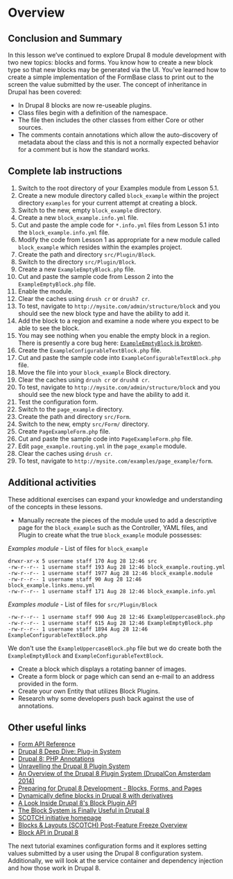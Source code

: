<!--
{
"name" : "drupal-8-blocks-configuration-and-forms-lab-and-other-information",
"version" : "0.0.1",
"title" : "Lesson 2.3 - Labs and other information",
"description" : "Labs and other information",
"freshnessDate" : 2015-12-11,
"homepage" : "https://docs.acquia.com/articles/drupal-8-blocks-configuration-and-forms-lab-and-other-information",
"canonicalSource" : "https://docs.acquia.com/articles/drupal-8-blocks-configuration-and-forms-lab-and-other-information",
"license" : "CC BY-SA"
}
-->

<!-- @section -->

# Overview

<!-- @section -->

## Conclusion and Summary

In this lesson we’ve continued to explore Drupal 8 module development with two new topics: blocks and forms. You know how to create a new block type so that new blocks may be generated via the UI. You've learned how to create a simple implementation of the FormBase class to print out to the screen the value submitted by the user. The concept of inheritance in Drupal has been covered:

*   In Drupal 8 blocks are now re-useable plugins.
*   Class files begin with a definition of the namespace.
*   The file then includes the other classes from either Core or other sources.
*   The comments contain annotations which allow the auto-discovery of metadata about the class and this is not a normally expected behavior for a comment but is how the standard works.

<!-- @section -->

## Complete lab instructions

1.  Switch to the root directory of your Examples module from Lesson 5.1.
2.  Create a new module directory called `block_example` within the project directory `examples` for your current attempt at creating a block.
3.  Switch to the new, empty `block_example` directory.
4.  Create a new `block_example.info.yml` file.
5.  Cut and paste the ample code for `*.info.yml` files from Lesson 5.1 into the `block_example.info.yml` file.
6.  Modify the code from Lesson 1 as appropriate for a new module called `block_example` which resides within the examples project.
7.  Create the path and directory `src/Plugin/Block`.
8.  Switch to the directory `src/Plugin/Block`.
9.  Create a new `ExampleEmptyBlock.php` file.
10.  Cut and paste the sample code from Lesson 2 into the `ExampleEmptyBlock.php` file.
11.  Enable the module.
12.  Clear the caches using `drush cr` or `drush7 cr`.
13.  To test, navigate to `http://mysite.com/admin/structure/block` and you should see the new block type and have the ability to add it.
14.  Add the block to a region and examine a node where you expect to be able to see the block.
15.  You may see nothing when you enable the empty block in a region. There is presently a core bug here: [`ExampleEmptyBlock` is broken](https://www.drupal.org/node/2369443).
16.  Create the `ExampleConfigurableTextBlock.php` file.
17.  Cut and paste the sample code into `ExampleConfigurableTextBlock.php` file.
18.  Move the file into your `block_example` Block directory.
19.  Clear the caches using `drush cr` or `drush8 cr`.
20.  To test, navigate to `http://mysite.com/admin/structure/block` and you should see the new block type and have the ability to add it.
21.  Test the configuration form.
22.  Switch to the `page_example` directory.
23.  Create the path and directory `src/Form`.
24.  Switch to the new, empty `src/Form/` directory.
25.  Create `PageExampleForm.php` file.
26.  Cut and paste the sample code into `PageExampleForm.php` file.
27.  Edit `page_example.routing.yml` in the `page_example` module.
28.  Clear the caches using `drush cr`.
29.  To test, navigate to `http://mysite.com/examples/page_example/form`.

<!-- @section -->

## Additional activities

These additional exercises can expand your knowledge and understanding of the concepts in these lessons.

*   Manually recreate the pieces of the module used to add a descriptive page for the `block_example` such as the Controller, YAML files, and Plugin to create what the true `block_example` module possesses:

_Examples module_ - List of files for `block_example`

```
drwxr-xr-x 5 username staff 170 Aug 28 12:46 src
-rw-r--r-- 1 username staff 193 Aug 28 12:46 block_example.routing.yml
-rw-r--r-- 1 username staff 1977 Aug 28 12:46 block_example.module
-rw-r--r-- 1 username staff 90 Aug 28 12:46 block_example.links.menu.yml
-rw-r--r-- 1 username staff 171 Aug 28 12:46 block_example.info.yml
```

_Examples module_ - List of files for `src/Plugin/Block`

```
-rw-r--r-- 1 username staff 990 Aug 28 12:46 ExampleUppercaseBlock.php
-rw-r--r-- 1 username staff 615 Aug 28 12:46 ExampleEmptyBlock.php
-rw-r--r-- 1 username staff 1894 Aug 28 12:46 ExampleConfigurableTextBlock.php
```

We don't use the `ExampleUppercaseBlock.php` file but we do create both the `ExampleEmptyBlock` and `ExampleConfigurableTextBlock`.

*   Create a block which displays a rotating banner of images.
*   Create a form block or page which can send an e-mail to an address provided in the form.
*   Create your own Entity that utilizes Block Plugins.
*   Research why some developers push back against the use of annotations.

<!-- @section -->

## Other useful links

*   [Form API Reference](https://api.drupal.org/api/drupal/developer%21topics%21forms_api_reference.html/8)
*   [Drupal 8 Deep Dive: Plug-in System](https://www.acquia.com/resources/acquia-tv/conference/drupal-8-deep-dive-plug-system-august-21-2014)
*   [Drupal 8: PHP Annotations](https://api.drupal.org/api/drupal/core%21vendor%21doctrine%21annotations%21lib%21Doctrine%21Common%21Annotations%21Annotation.php/class/Annotation/8)
*   [Unravelling the Drupal 8 Plugin System](https://drupalize.me/blog/201409/unravelling-drupal-8-plugin-system)
*   [An Overview of the Drupal 8 Plugin System (DrupalCon Amsterdam 2014)](https://amsterdam2014.drupal.org/session/overview-drupal-8-plugin-system)
*   [Preparing for Drupal 8 Development - Blocks, Forms, and Pages](http://www.mediacurrent.com/blog/preparing-drupal-8-development-blocks-forms-and-pages)
*   [Dynamically define blocks in Drupal 8 with derivatives](http://blog.dev030.com/posts/dynamically-define-blocks-drupal-8-derivatives)
*   [A Look Inside Drupal 8's Block Plugin API](http://drupalize.me/blog/201404/look-inside-drupal-8s-block-plugin-api)
*   [The Block System is Finally Useful in Drupal 8](http://drupalize.me/blog/201403/block-system-finally-useful-drupal-8)
*   [SCOTCH initiative homepage](https://groups.drupal.org/scotch)
*   [Blocks & Layouts (SCOTCH) Post-Feature Freeze Overview](https://groups.drupal.org/node/287563)
*   [Block API in Drupal 8](https://drupal.org/node/2168137)

The next tutorial examines configuration forms and it explores setting values submitted by a user using the Drupal 8 configuration system. Additionally, we will look at the service container and dependency injection and how those work in Drupal 8.
